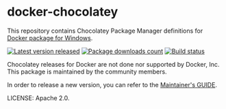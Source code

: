 # docker-chocolatey

This repository contains Chocolatey Package Manager definitions for
[Docker package for Windows](https://chocolatey.org/packages/docker).

[![Latest version released](https://img.shields.io/chocolatey/v/docker.svg)](https://chocolatey.org/packages/docker)
[![Package downloads count](https://img.shields.io/chocolatey/dt/docker.svg)](https://chocolatey.org/packages/docker)
[![Build status](https://ci.appveyor.com/api/projects/status/0it2fk1v5ttvq7en?svg=true)](https://ci.appveyor.com/project/ahmetalpbalkan/docker-chocolatey)


Chocolatey releases for Docker are not done nor supported by Docker, Inc.
This package is maintained by the community members.

In order to release a new version, you can refer to the
[Maintainer's GUIDE](MAINTENANCE.md).

LICENSE: Apache 2.0.
